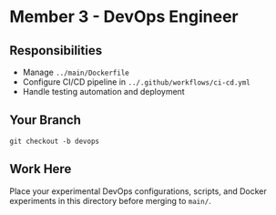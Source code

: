 # Member 3 - DevOps Engineer

## Responsibilities
- Manage `../main/Dockerfile`
- Configure CI/CD pipeline in `../.github/workflows/ci-cd.yml`
- Handle testing automation and deployment

## Your Branch
```pwsh
git checkout -b devops
```

## Work Here
Place your experimental DevOps configurations, scripts, and Docker experiments in this directory before merging to `main/`.
